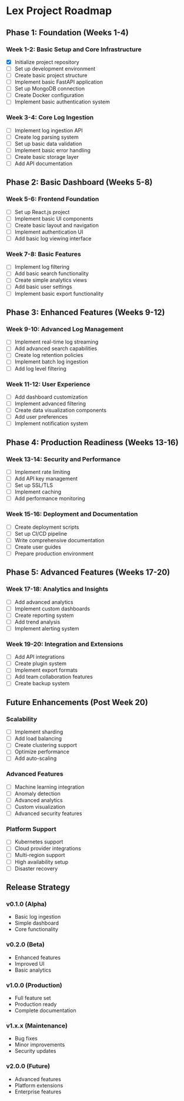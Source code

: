 # Lex Project Roadmap

## Phase 1: Foundation (Weeks 1-4)

### Week 1-2: Basic Setup and Core Infrastructure
- [x] Initialize project repository
- [ ] Set up development environment
- [ ] Create basic project structure
- [ ] Implement basic FastAPI application
- [ ] Set up MongoDB connection
- [ ] Create Docker configuration
- [ ] Implement basic authentication system

### Week 3-4: Core Log Ingestion
- [ ] Implement log ingestion API
- [ ] Create log parsing system
- [ ] Set up basic data validation
- [ ] Implement basic error handling
- [ ] Create basic storage layer
- [ ] Add API documentation

## Phase 2: Basic Dashboard (Weeks 5-8)

### Week 5-6: Frontend Foundation
- [ ] Set up React.js project
- [ ] Implement basic UI components
- [ ] Create basic layout and navigation
- [ ] Implement authentication UI
- [ ] Add basic log viewing interface

### Week 7-8: Basic Features
- [ ] Implement log filtering
- [ ] Add basic search functionality
- [ ] Create simple analytics views
- [ ] Add basic user settings
- [ ] Implement basic export functionality

## Phase 3: Enhanced Features (Weeks 9-12)

### Week 9-10: Advanced Log Management
- [ ] Implement real-time log streaming
- [ ] Add advanced search capabilities
- [ ] Create log retention policies
- [ ] Implement batch log ingestion
- [ ] Add log level filtering

### Week 11-12: User Experience
- [ ] Add dashboard customization
- [ ] Implement advanced filtering
- [ ] Create data visualization components
- [ ] Add user preferences
- [ ] Implement notification system

## Phase 4: Production Readiness (Weeks 13-16)

### Week 13-14: Security and Performance
- [ ] Implement rate limiting
- [ ] Add API key management
- [ ] Set up SSL/TLS
- [ ] Implement caching
- [ ] Add performance monitoring

### Week 15-16: Deployment and Documentation
- [ ] Create deployment scripts
- [ ] Set up CI/CD pipeline
- [ ] Write comprehensive documentation
- [ ] Create user guides
- [ ] Prepare production environment

## Phase 5: Advanced Features (Weeks 17-20)

### Week 17-18: Analytics and Insights
- [ ] Add advanced analytics
- [ ] Implement custom dashboards
- [ ] Create reporting system
- [ ] Add trend analysis
- [ ] Implement alerting system

### Week 19-20: Integration and Extensions
- [ ] Add API integrations
- [ ] Create plugin system
- [ ] Implement export formats
- [ ] Add team collaboration features
- [ ] Create backup system

## Future Enhancements (Post Week 20)

### Scalability
- [ ] Implement sharding
- [ ] Add load balancing
- [ ] Create clustering support
- [ ] Optimize performance
- [ ] Add auto-scaling

### Advanced Features
- [ ] Machine learning integration
- [ ] Anomaly detection
- [ ] Advanced analytics
- [ ] Custom visualization
- [ ] Advanced security features

### Platform Support
- [ ] Kubernetes support
- [ ] Cloud provider integrations
- [ ] Multi-region support
- [ ] High availability setup
- [ ] Disaster recovery

## Release Strategy

### v0.1.0 (Alpha)
- Basic log ingestion
- Simple dashboard
- Core functionality

### v0.2.0 (Beta)
- Enhanced features
- Improved UI
- Basic analytics

### v1.0.0 (Production)
- Full feature set
- Production ready
- Complete documentation

### v1.x.x (Maintenance)
- Bug fixes
- Minor improvements
- Security updates

### v2.0.0 (Future)
- Advanced features
- Platform extensions
- Enterprise features 